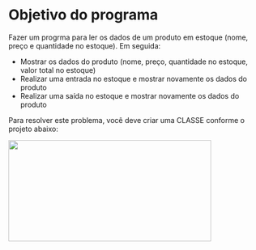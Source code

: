 # Objetivo do programa

Fazer um progrma para ler os dados de um produto em estoque (nome, preço e quantidade no estoque). Em seguida:

- Mostrar os dados do produto (nome, preço, quantidade no estoque, valor total no estoque)
- Realizar uma entrada no estoque e mostrar novamente os dados do produto
- Realizar uma saída no estoque e mostrar novamente os dados do produto

Para resolver este problema, você deve criar uma CLASSE conforme o projeto abaixo:

<img src="C:\Users\gchim\OneDrive\Área de Trabalho\Projects\EstudoJava\Util\projectClass.png" width="400" height="200">


